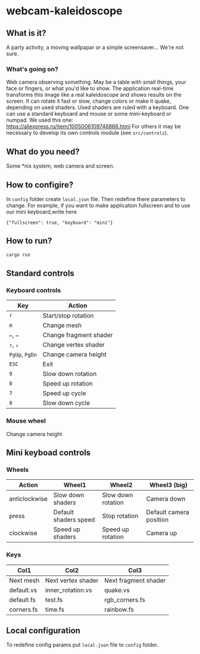 # webcam-kaleidoscope
## What is it?
A party activity, a moving wallpapar or a simple screensaver... We're not sure.
### What's going on?
Web camera observing something. 
May be a table with small things, your face or fingers, or what you'd like to show.
The application real-time transforms this image like a real kaleidoscope and shows results on the screen. 
It can rotate it fast or slow, change colors or make it quake, depending on used shaders.
Used shaders are ruled with a keyboard.
One can use a standard keyboard and mouse or some mini-keyboard or numpad. 
We used this one: https://aliexpress.ru/item/1005006109748866.html 
For others it may be necessary to develop its own controls module (see `src/controls`).
## What do you need?
Some *nix system, web camera and screen.
## How to configire?
In `config` folder create `local.json` file. Then redefine there parameters to change.
For example, if you want to make application fullscreen and to use our mini keyboard,write here
```
{"fullscreen": true, "keyboard": "mini"}
```
## How to run?
```bash
cargo run
```
## Standard controls
### Keyboard controls

| Key            | Action                 |
|----------------|------------------------|
| `r`            | Start/stop rotation    |
| `m`            | Change mesh            |
| `←`, `→`       | Change fragment shader |
| `↑`, `↓`       | Change vertex shader   |
| `PgUp`, `PgDn` | Change camera height   |
| `ESC`          | Exit                   |
| `9`            | Slow down rotation     |
| `0`            | Speed up rotation      |
| `7`            | Speed up cycle         |
| `8`            | Slow down cycle        |

### Mouse wheel
Change camera height

## Mini keyboad controls
### Wheels

| Action        | Wheel1                | Wheel2             | Wheel3 (big)            |
|---------------|-----------------------|--------------------|-------------------------|
| anticlockwise | Slow down shaders     | Slow down rotation | Camera down             |
| press         | Default shaders speed | Stop rotation      | Default camera position |
| clockwise     | Speed up shaders      | Speed up rotation  | Camera up               |

### Keys

| Col1       | Col2               | Col3                 |
|------------|--------------------|----------------------|
| Next mesh  | Next vertex shader | Next fragment shader |
| default.vs | inner_rotation.vs  | quake.vs             |
| default.fs | test.fs            | rgb_corners.fs       |
| corners.fs | time.fs            | rainbow.fs           |

## Local configuration
To redefine config params put `local.json` file to `config` folder.
